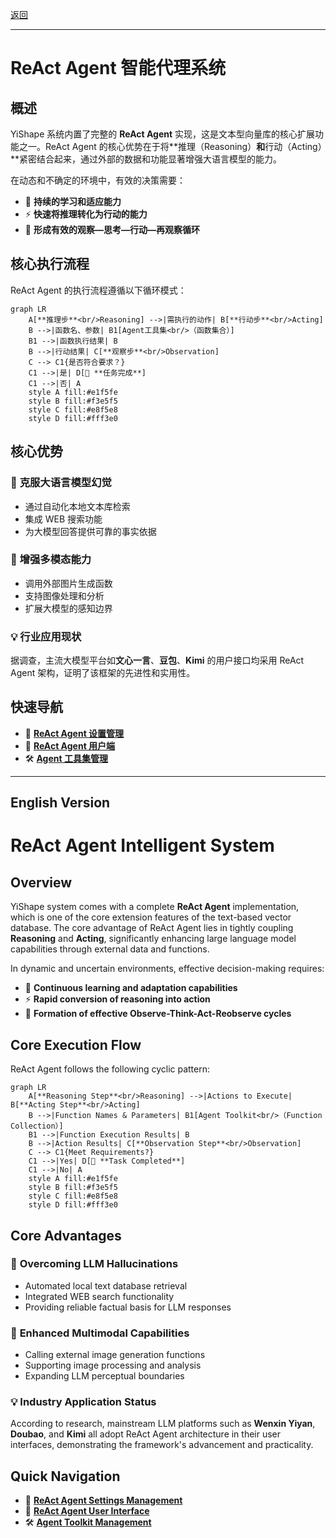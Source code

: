 [返回](/mag/doc_detail/main)

---

# ReAct Agent 智能代理系统

## 概述

YiShape 系统内置了完整的 **ReAct Agent** 实现，这是文本型向量库的核心扩展功能之一。ReAct Agent 的核心优势在于将**推理（Reasoning）**和**行动（Acting）**紧密结合起来，通过外部的数据和功能显著增强大语言模型的能力。

在动态和不确定的环境中，有效的决策需要：
- 🔄 **持续的学习和适应能力**
- ⚡ **快速将推理转化为行动的能力**
- 🔁 **形成有效的观察—思考—行动—再观察循环**

## 核心执行流程

ReAct Agent 的执行流程遵循以下循环模式：

```mermaid
graph LR
    A[**推理步**<br/>Reasoning] -->|需执行的动作| B[**行动步**<br/>Acting]
    B -->|函数名、参数| B1[Agent工具集<br/>（函数集合）]
    B1 -->|函数执行结果| B
    B -->|行动结果| C[**观察步**<br/>Observation]
    C --> C1{是否符合要求？}
    C1 -->|是| D[🎯 **任务完成**]
    C1 -->|否| A
    style A fill:#e1f5fe
    style B fill:#f3e5f5
    style C fill:#e8f5e8
    style D fill:#fff3e0
```

## 核心优势

### 🎯 **克服大语言模型幻觉**
- 通过自动化本地文本库检索
- 集成 WEB 搜索功能
- 为大模型回答提供可靠的事实依据

### 🚀 **增强多模态能力**
- 调用外部图片生成函数
- 支持图像处理和分析
- 扩展大模型的感知边界

### 💡 **行业应用现状**
据调查，主流大模型平台如**文心一言**、**豆包**、**Kimi** 的用户接口均采用 ReAct Agent 架构，证明了该框架的先进性和实用性。

## 快速导航

<div class="quick-links">

- 🔧 **[ReAct Agent 设置管理](/mag/list_react_agent)**
- 👥 **[ReAct Agent 用户端](/user/user_list_react_agent)**
- 🛠️ **[Agent 工具集管理](/mag/list_agent_tool)**

</div>

---

## English Version

# ReAct Agent Intelligent System

## Overview

YiShape system comes with a complete **ReAct Agent** implementation, which is one of the core extension features of the text-based vector database. The core advantage of ReAct Agent lies in tightly coupling **Reasoning** and **Acting**, significantly enhancing large language model capabilities through external data and functions.

In dynamic and uncertain environments, effective decision-making requires:
- 🔄 **Continuous learning and adaptation capabilities**
- ⚡ **Rapid conversion of reasoning into action**
- 🔁 **Formation of effective Observe-Think-Act-Reobserve cycles**

## Core Execution Flow

ReAct Agent follows the following cyclic pattern:

```mermaid
graph LR
    A[**Reasoning Step**<br/>Reasoning] -->|Actions to Execute| B[**Acting Step**<br/>Acting]
    B -->|Function Names & Parameters| B1[Agent Toolkit<br/>（Function Collection）]
    B1 -->|Function Execution Results| B
    B -->|Action Results| C[**Observation Step**<br/>Observation]
    C --> C1{Meet Requirements?}
    C1 -->|Yes| D[🎯 **Task Completed**]
    C1 -->|No| A
    style A fill:#e1f5fe
    style B fill:#f3e5f5
    style C fill:#e8f5e8
    style D fill:#fff3e0
```

## Core Advantages

### 🎯 **Overcoming LLM Hallucinations**
- Automated local text database retrieval
- Integrated WEB search functionality
- Providing reliable factual basis for LLM responses

### 🚀 **Enhanced Multimodal Capabilities**
- Calling external image generation functions
- Supporting image processing and analysis
- Expanding LLM perceptual boundaries

### 💡 **Industry Application Status**
According to research, mainstream LLM platforms such as **Wenxin Yiyan**, **Doubao**, and **Kimi** all adopt ReAct Agent architecture in their user interfaces, demonstrating the framework's advancement and practicality.

## Quick Navigation

<div class="quick-links">

- 🔧 **[ReAct Agent Settings Management](/mag/list_react_agent)**
- 👥 **[ReAct Agent User Interface](/user/user_list_react_agent)**
- 🛠️ **[Agent Toolkit Management](/mag/list_agent_tool)**

</div>